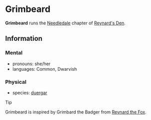 # Grimbeard

**Grimbeard** runs the [Needledale](../../../societies/esterfell-accord/needledale.md) chapter of [Reynard's Den](../reynards-den.md).

## Information

### Mental

- pronouns: she/her
- languages: Common, Dwarvish

### Physical

- species: [duergar](../../../../ch-5-character-options/species/dwarf.md#duergar)

> [!TIP]
> Grimbeard is inspired by Grimbard the Badger from [Reynard the Fox](https://en.wikipedia.org/wiki/Reynard_the_Fox).
